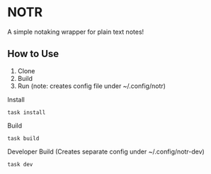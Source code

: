 # NOTR
A simple notaking wrapper for plain text notes!

## How to Use

1. Clone
2. Build
3. Run (note: creates config file under ~/.config/notr)

Install
```
task install
```

Build
```
task build
```

Developer Build (Creates separate config under ~/.config/notr-dev)
```
task dev
```
